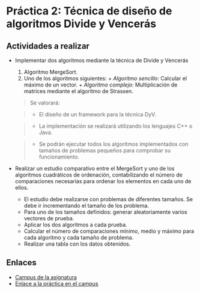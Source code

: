 **Práctica 2: Técnica de diseño de algoritmos Divide y Vencerás**
===============================================================

## Actividades a realizar
* Implementar dos algoritmos mediante la técnica de Divide y Vencerás
    1. Algoritmo MergeSort.
    2. Uno de los algoritmos siguientes:
      + *Algoritmo sencillo:* Calcular el máximo de un vector.
      + *Algoritmo complejo:* Multiplicación de matrices mediante el algoritmo de Strassen.

  > Se valorará:

  >*  El diseño de un framework para la técnica DyV.

  >*  La implementación se realizará utilizando los lenguajes C++ o Java.

  >*  Se podrán ejecutar todos los algoritmos implementados con tamaños de problemas pequeños para comprobar su funcionamiento.

* Realizar un estudio comparativo entre el MergeSort y uno de los algoritmos cuadráticos de ordenación, contabilizando el número de comparaciones necesarias para ordenar los elementos en cada uno de ellos.
  + El estudio debe realizarse con problemas de diferentes tamaños. Se debe ir incrementando el tamaño de los problema.
  + Para uno de los tamaños definidos: generar aleatoriamente varios vectores de prueba.
  + Aplicar los dos algoritmos a cada prueba.
  + Calcular el número de comparaciones mínimo, medio y máximo para cada algoritmo y cada tamaño de problema.
  + Realizar una tabla con los datos obtenidos.


## Enlaces
  * [Campus de la asignatura](https://campusvirtual.ull.es/1516/course/view.php?id=179)
  * [Enlace a la práctica en el campus](https://campusvirtual.ull.es/1516/mod/assign/view.php?id=175869)
